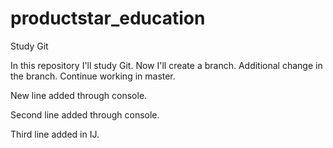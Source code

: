 # productstar_education
Study Git

In this repository I'll study Git.
Now I'll create a branch.
Additional change in the branch.
Continue working in master.


New line added through console.

Second line added through console.

Third line added in IJ.
